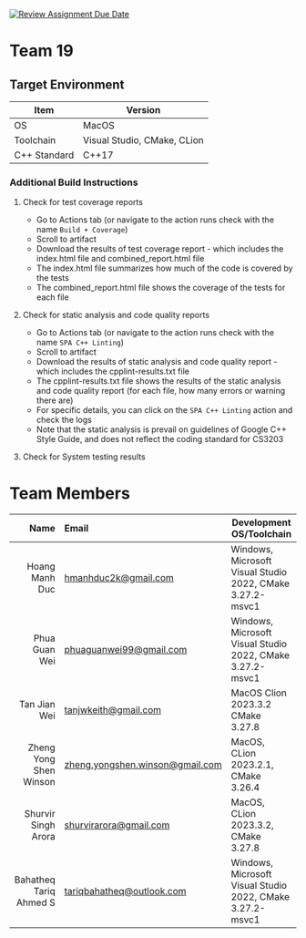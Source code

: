 [![Review Assignment Due Date](https://classroom.github.com/assets/deadline-readme-button-24ddc0f5d75046c5622901739e7c5dd533143b0c8e959d652212380cedb1ea36.svg)](https://classroom.github.com/a/XTHBxU7a)
# Team 19

## Target Environment

Item | Version
-|-
OS | MacOS
Toolchain | Visual Studio, CMake, CLion
C++ Standard | C++17

### Additional Build Instructions

1. Check for test coverage reports
    - Go to Actions tab (or navigate to the action runs check with the name `Build + Coverage`)
	- Scroll to artifact
	- Download the results of test coverage report - which includes the index.html file and combined_report.html file
	- The index.html file summarizes how much of the code is covered by the tests
	- The combined_report.html file shows the coverage of the tests for each file

2. Check for static analysis and code quality reports
	- Go to Actions tab (or navigate to the action runs check with the name `SPA C++ Linting`)
	- Scroll to artifact
	- Download the results of static analysis and code quality report - which includes the cpplint-results.txt file
	- The cpplint-results.txt file shows the results of the static analysis and code quality report (for each file, how many errors or warning there are)
	- For specific details, you can click on the `SPA C++ Linting` action and check the logs
	- Note that the static analysis is prevail on guidelines of Google C++ Style Guide, and does not reflect the coding standard for CS3203

3. Check for System testing results

# Team Members

Name | Email | Development OS/Toolchain
-:|:-|-|
Hoang Manh Duc | hmanhduc2k@gmail.com | Windows, Microsoft Visual Studio 2022, CMake 3.27.2-msvc1
Phua Guan Wei | phuaguanwei99@gmail.com | Windows, Microsoft Visual Studio 2022, CMake 3.27.2-msvc1
Tan Jian Wei | tanjwkeith@gmail.com | MacOS Clion 2023.3.2 CMake 3.27.8
Zheng Yong Shen Winson | zheng.yongshen.winson@gmail.com | MacOS, CLion 2023.2.1, CMake 3.26.4
Shurvir Singh Arora | shurvirarora@gmail.com | MacOS, CLion 2023.3.2, CMake 3.27.8
Bahatheq Tariq Ahmed S | tariqbahatheq@outlook.com | Windows, Microsoft Visual Studio 2022, CMake 3.27.2-msvc1
